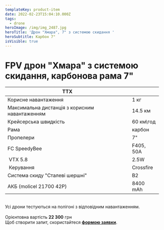 ```yaml
---
templateKey: product-item
date: 2022-02-23T15:04:10.000Z
tags:
  - drone
heroImage: /img/img_2487.jpg
heroTitle: 'Дрон "Хмара", 7" з системою скидання '
heroSubtitle: Карбон 7"
isVisible: true
---
```

# FPV дрон "Хмара" з системою скидання, карбонова рама 7"

| ТТХ                                            |           |
| ---------------------------------------------- | --------- |
| Корисне навантаження                           | 1 кг      |
| Максимальна дистанція з корисним навантаженням | 14.5 км   |
| Крейсерська швидкість                          | 60 км\год |
| Р﻿ама                                           | карбон    |
| Пропелери                                      | 7"        |
| FC SpeedyBee                                   | F405, 50A |
|﻿ VTX 5.8                                        |2.5W       |    
|﻿ Керування                                      |Crossfire  |    
| Система скиду "Cталеві шершні"                 |B2         |   
| АКБ (molicel 21700 42P)                        | 8400 mAh  |

\
Усі дрони тестуються на полігоні з відповідним навантаженням.\
\
Орієнтовна вартість **22 300** грн \
Щоб створити запит, скористайтеся <a href="https://docs.google.com/forms/d/e/1FAIpQLSflTILqQ9CENT9xGsnn4Ke6l-D-2m2yaclV2jH2pzXmjGk51w/viewform" target="_blank" rel="noopener noreferrer">**формою заявки**</a>.